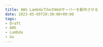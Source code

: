 ```yaml
---
title: AWS LambdaでGoのWebサーバーを動作させる
date: 2023-05-05T20:30:00+09:00
tags:
- Draft
- AWS
- Lambda
- Go
---
```



